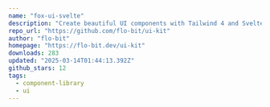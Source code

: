 ```yaml
---
name: "fox-ui-svelte"
description: "Create beautiful UI components with Tailwind 4 and Svelte 5."
repo_url: "https://github.com/flo-bit/ui-kit"
author: "flo-bit"
homepage: "https://flo-bit.dev/ui-kit"
downloads: 283
updated: "2025-03-14T01:44:13.392Z"
github_stars: 12
tags: 
  - component-library
  - ui
---
```

